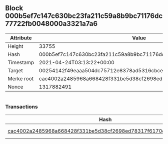 ## Block 000b5ef7c147c630bc23fa211c59a8b9bc71176dc77722fb0048000a3321a7a6

Attribute | Value
--- | ---
Height | 33755
Hash | 000b5ef7c147c630bc23fa211c59a8b9bc71176dc77722fb0048000a3321a7a6
Timestamp | 2021-04-24T03:13:22+00:00
Target | 00254142f49eaaa504dc75712e8378ad5316cbcead634704b3734b6271167cc4
Merke root | cac4002a2485968a668428f331be5d38cf2698ed78317f6170dff8f196920958
Nonce | 1317882491

```

```

### Transactions

Hash | Amount
--- | ---
[cac4002a2485968a668428f331be5d38cf2698ed78317f6170dff8f196920958](cac4002a2485968a668428f331be5d38cf2698ed78317f6170dff8f196920958.md) | 10.00000000 SKEPTI 
